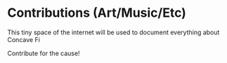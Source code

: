 # Contributions (Art/Music/Etc)
This tiny space of the internet will be used to document everything about Concave Fi



Contribute for the cause!
